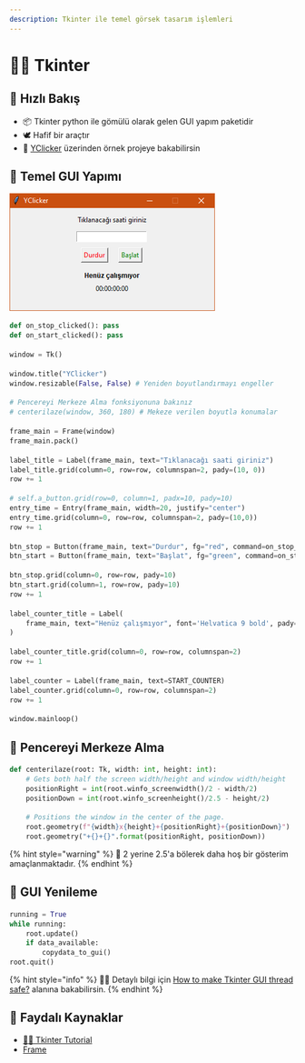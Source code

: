 ```yaml
---
description: Tkinter ile temel görsek tasarım işlemleri
---
```

# 👨‍🎨 Tkinter

## 👀 Hızlı Bakış

* 📦 Tkinter python ile gömülü olarak gelen GUI yapım paketidir
* 🕊️ Hafif bir araçtır
* 🌟 [YClicker](https://github.com/YEmreAk/YClicker) üzerinden örnek projeye bakabilirsin

## 🧱 Temel GUI Yapımı

![](../.gitbook/assets/tkinter_example.png)

```python
def on_stop_clicked(): pass
def on_start_clicked(): pass

window = Tk()

window.title("YClicker")
window.resizable(False, False) # Yeniden boyutlandırmayı engeller

# Pencereyi Merkeze Alma fonksiyonuna bakınız
# centerilaze(window, 360, 180) # Mekeze verilen boyutla konumalar

frame_main = Frame(window)
frame_main.pack()

label_title = Label(frame_main, text="Tıklanacağı saati giriniz")
label_title.grid(column=0, row=row, columnspan=2, pady=(10, 0))
row += 1

# self.a_button.grid(row=0, column=1, padx=10, pady=10)
entry_time = Entry(frame_main, width=20, justify="center")
entry_time.grid(column=0, row=row, columnspan=2, pady=(10,0))
row += 1

btn_stop = Button(frame_main, text="Durdur", fg="red", command=on_stop_clicked)
btn_start = Button(frame_main, text="Başlat", fg="green", command=on_start_clicked)

btn_stop.grid(column=0, row=row, pady=10)
btn_start.grid(column=1, row=row, pady=10)
row += 1

label_counter_title = Label(
	frame_main, text="Henüz çalışmıyor", font='Helvatica 9 bold', pady=3
)

label_counter_title.grid(column=0, row=row, columnspan=2)
row += 1

label_counter = Label(frame_main, text=START_COUNTER)
label_counter.grid(column=0, row=row, columnspan=2)
row += 1

window.mainloop()
```

## 🔳 Pencereyi Merkeze Alma

```python
def centerilaze(root: Tk, width: int, height: int):
    # Gets both half the screen width/height and window width/height
    positionRight = int(root.winfo_screenwidth()/2 - width/2)
    positionDown = int(root.winfo_screenheight()/2.5 - height/2)
    
    # Positions the window in the center of the page.
    root.geometry(f"{width}x{height}+{positionRight}+{positionDown}")
    root.geometry("+{}+{}".format(positionRight, positionDown))
```

{% hint style="warning" %}
📢 2 yerine 2.5'a bölerek daha hoş bir gösterim amaçlanmaktadır.
{% endhint %}

## 🎨 GUI Yenileme

```python
running = True
while running:
    root.update()
    if data_available:
        copydata_to_gui()
root.quit()
```

{% hint style="info" %}
‍🧙‍♂ Detaylı bilgi için [How to make Tkinter GUI thread safe?](https://stackoverflow.com/a/54304497/9770490) alanına bakabilirsin.
{% endhint %}

## 🔗 Faydalı Kaynaklar

* [👨‍🏫 Tkinter Tutorial](https://likegeeks.com/python-gui-examples-tkinter-tutorial/)
* [Frame](https://www.tutorialspoint.com/python/tk_frame.htm)
